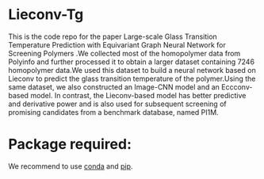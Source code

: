 # Lieconv-Tg
This is the code repo for the paper Large-scale Glass Transition Temperature Prediction with Equivariant Graph Neural Network for Screening Polymers .We collected most of the homopolymer data from Polyinfo and further processed it to obtain a larger dataset containing 7246 homopolymer data.We used this dataset to build a neural network based on Lieconv to predict the glass transition temperature of the polymer.Using the same dataset, we also constructed an Image-CNN model and an Eccconv-based model. In contrast, the Lieconv-based model has better predictive and derivative power and is also used for subsequent screening of promising candidates from a benchmark database, named PI1M.

Package required:
===
We recommend to use [conda](https://conda.io/projects/conda/en/latest/user-guide/install/index.html) and [pip](https://pypi.org/project/pip/).
